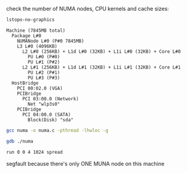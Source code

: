 check the number of NUMA nodes, CPU kernels and cache sizes:
```bash
lstopo-no-graphics
```
```
Machine (7845MB total)
  Package L#0
    NUMANode L#0 (P#0 7845MB)
    L3 L#0 (4096KB)
      L2 L#0 (256KB) + L1d L#0 (32KB) + L1i L#0 (32KB) + Core L#0
        PU L#0 (P#0)
        PU L#1 (P#2)
      L2 L#1 (256KB) + L1d L#1 (32KB) + L1i L#1 (32KB) + Core L#1
        PU L#2 (P#1)
        PU L#3 (P#3)
  HostBridge
    PCI 00:02.0 (VGA)
    PCIBridge
      PCI 03:00.0 (Network)
        Net "wlp3s0"
    PCIBridge
      PCI 04:00.0 (SATA)
        Block(Disk) "sda"
```

```bash
gcc numa -o numa.c -pthread -lhwloc -g
```

```bash
gdb ./numa
```

```bash
run 0 0 4 1024 spread
```
segfault because there's only ONE MUNA node on this machine